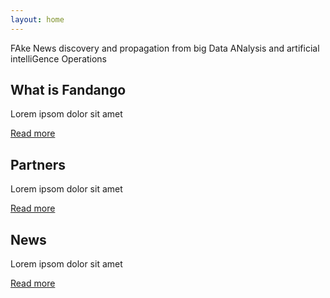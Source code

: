 ```yaml
---
layout: home
---
```


<p class="lead text-center py-5">FAke News discovery and propagation from big Data ANalysis and artificial intelliGence Operations</p>

<div class="row text-center">

<div class="col-sm-4 mb-5">
  <h2>What is Fandango</h2>
  <p>Lorem ipsom dolor sit amet</p>
  <a href="#" class="btn btn-sm btn-primary">Read more</a>
</div>

<div class="col-sm-4 mb-5">
  <h2>Partners</h2>
  <p>Lorem ipsom dolor sit amet</p>
  <a href="#" class="btn btn-sm btn-primary">Read more</a>
</div>

<div class="col-sm-4 mb-5">
  <h2>News</h2>
  <p>Lorem ipsom dolor sit amet</p>
  <a href="#" class="btn btn-sm btn-primary">Read more</a>
</div>

</div>